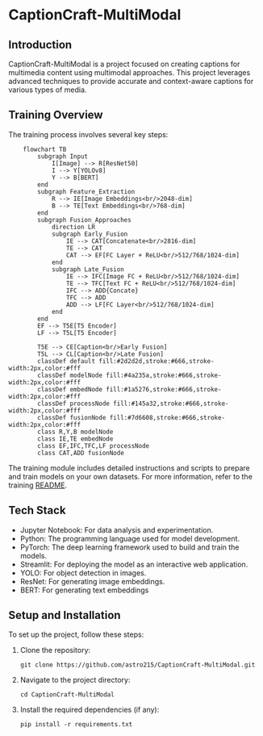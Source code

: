 # CaptionCraft-MultiModal

## Introduction
CaptionCraft-MultiModal is a project focused on creating captions for multimedia content using multimodal approaches. This project leverages advanced techniques to provide accurate and context-aware captions for various types of media.

## Training Overview
The training process involves several key steps:

```mermaid
    flowchart TB
        subgraph Input
            I[Image] --> R[ResNet50]
            I --> Y[YOLOv8]
            Y --> B[BERT]
        end
        subgraph Feature_Extraction
            R --> IE[Image Embeddings<br/>2048-dim]
            B --> TE[Text Embeddings<br/>768-dim]
        end
        subgraph Fusion_Approaches
            direction LR
            subgraph Early_Fusion
                IE --> CAT[Concatenate<br/>2816-dim]
                TE --> CAT
                CAT --> EF[FC Layer + ReLU<br/>512/768/1024-dim]
            end
            subgraph Late_Fusion
                IE --> IFC[Image FC + ReLU<br/>512/768/1024-dim]
                TE --> TFC[Text FC + ReLU<br/>512/768/1024-dim]
                IFC --> ADD{Concate}
                TFC --> ADD
                ADD --> LF[FC Layer<br/>512/768/1024-dim]
            end
        end
        EF --> T5E[T5 Encoder]
        LF --> T5L[T5 Encoder]
        
        T5E --> CE[Caption<br/>Early Fusion]
        T5L --> CL[Caption<br/>Late Fusion]
        classDef default fill:#2d2d2d,stroke:#666,stroke-width:2px,color:#fff
        classDef modelNode fill:#4a235a,stroke:#666,stroke-width:2px,color:#fff
        classDef embedNode fill:#1a5276,stroke:#666,stroke-width:2px,color:#fff
        classDef processNode fill:#145a32,stroke:#666,stroke-width:2px,color:#fff
        classDef fusionNode fill:#7d6608,stroke:#666,stroke-width:2px,color:#fff
        class R,Y,B modelNode
        class IE,TE embedNode
        class EF,IFC,TFC,LF processNode
        class CAT,ADD fusionNode
```

The training module includes detailed instructions and scripts to prepare and train models on your own datasets. For more information, refer to the training [README](https://github.com/astro215/CaptionCraft-MultiModal/blob/main/training/README.md).

## Tech Stack

- Jupyter Notebook: For data analysis and experimentation.
- Python: The programming language used for model development.
- PyTorch: The deep learning framework used to build and train the models.
- Streamlit: For deploying the model as an interactive web application.
- YOLO: For object detection in images.
- ResNet: For generating image embeddings.
- BERT: For generating text embeddings


## Setup and Installation
To set up the project, follow these steps:
1. Clone the repository:
   ```
   git clone https://github.com/astro215/CaptionCraft-MultiModal.git
   ```
2. Navigate to the project directory:
   ```
   cd CaptionCraft-MultiModal
   ```
3. Install the required dependencies (if any):
   ```
   pip install -r requirements.txt
   ```



